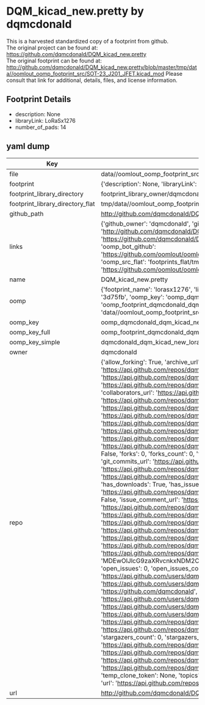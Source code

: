 # DQM_kicad_new.pretty by dqmcdonald  
This is a harvested standardized copy of a footprint from github.  
The original project can be found at:  
https://github.com/dqmcdonald/DQM_kicad_new.pretty  
The original footprint can be found at:
http://github.com/dqmcdonald/DQM_kicad_new.pretty/blob/master/tmp/data//oomlout_oomp_footprint_src/SOT-23_J201_JFET.kicad_mod
Please consult that link for additional, details, files, and license information.  
## Footprint Details
* description: None  
* libraryLink: LoRaSx1276  
* number_of_pads: 14  
## yaml dump  
| Key | Value |  
| --- | --- |  
| file | data//oomlout_oomp_footprint_src/DQM_kicad_new.pretty/LoRaSx1276.kicad_mod |  
| footprint | {'description': None, 'libraryLink': 'LoRaSx1276', 'number_of_pads': 14} |  
| footprint_library_directory | footprint_library_owner/dqmcdonald_DQM_kicad_new.pretty |  
| footprint_library_directory_flat | tmp/data//oomlout_oomp_footprint_src/footprints_flat/dqmcdonald_dqm_kicad_new_lorasx1276/working |  
| github_path | http://github.com/dqmcdonald/DQM_kicad_new.pretty/blob/master/tmp/data//oomlout_oomp_footprint_src/LoRaSx1276.kicad_mod |  
| links | {'github_owner': 'dqmcdonald', 'github_repo_name': 'DQM_kicad_new.pretty', 'github_src': 'http://github.com/dqmcdonald/DQM_kicad_new.pretty/blob/master/tmp/data//oomlout_oomp_footprint_src/SOT-23_J201_JFET.kicad_mod', 'github_src_repo': 'https://github.com/dqmcdonald/DQM_kicad_new.pretty', 'oomp_bot': 'tmp/data//oomlout_oomp_footprint_src/footprints/dqmcdonald_dqm_kicad_new_lorasx1276/working', 'oomp_bot_github': 'https://github.com/oomlout/oomlout_oomp_footprint_bot/tree/main/tmp/data//oomlout_oomp_footprint_src/footprints/dqmcdonald_dqm_kicad_new_lorasx1276/working', 'oomp_src_flat': 'footprints_flat/tmp/data//oomlout_oomp_footprint_src/footprints_flat/dqmcdonald_dqm_kicad_new_lorasx1276/working', 'oomp_src_flat_github': 'https://github.com/oomlout/oomlout_oomp_footprint_src/tree/main/tmp/data//oomlout_oomp_footprint_src/footprints_flat/dqmcdonald_dqm_kicad_new_lorasx1276/working'} |  
| name | DQM_kicad_new.pretty |  
| oomp | {'footprint_name': 'lorasx1276', 'library_name': 'dqm_kicad_new', 'md5': '3d75fbc53ca29ed88fca6262a94599ba', 'md5_10': '3d75fbc53c', 'md5_5': '3d75f', 'md5_6': '3d75fb', 'oomp_key': 'oomp_dqmcdonald_dqm_kicad_new_lorasx1276', 'oomp_key_extra': 'oomp_footprint_dqmcdonald_dqm_kicad_new_lorasx1276', 'oomp_key_full': 'oomp_footprint_dqmcdonald_dqm_kicad_new_lorasx1276_3d75fb', 'oomp_key_simple': 'dqmcdonald_dqm_kicad_new_lorasx1276', 'original_filename': 'data//oomlout_oomp_footprint_src/DQM_kicad_new.pretty/LoRaSx1276.kicad_mod', 'owner_name': 'dqmcdonald'} |  
| oomp_key | oomp_dqmcdonald_dqm_kicad_new_lorasx1276 |  
| oomp_key_full | oomp_footprint_dqmcdonald_dqm_kicad_new_lorasx1276 |  
| oomp_key_simple | dqmcdonald_dqm_kicad_new_lorasx1276 |  
| owner | dqmcdonald |  
| repo | {'allow_forking': True, 'archive_url': 'https://api.github.com/repos/dqmcdonald/DQM_kicad_new.pretty/{archive_format}{/ref}', 'archived': False, 'assignees_url': 'https://api.github.com/repos/dqmcdonald/DQM_kicad_new.pretty/assignees{/user}', 'blobs_url': 'https://api.github.com/repos/dqmcdonald/DQM_kicad_new.pretty/git/blobs{/sha}', 'branches_url': 'https://api.github.com/repos/dqmcdonald/DQM_kicad_new.pretty/branches{/branch}', 'clone_url': 'https://github.com/dqmcdonald/DQM_kicad_new.pretty.git', 'collaborators_url': 'https://api.github.com/repos/dqmcdonald/DQM_kicad_new.pretty/collaborators{/collaborator}', 'comments_url': 'https://api.github.com/repos/dqmcdonald/DQM_kicad_new.pretty/comments{/number}', 'commits_url': 'https://api.github.com/repos/dqmcdonald/DQM_kicad_new.pretty/commits{/sha}', 'compare_url': 'https://api.github.com/repos/dqmcdonald/DQM_kicad_new.pretty/compare/{base}...{head}', 'contents_url': 'https://api.github.com/repos/dqmcdonald/DQM_kicad_new.pretty/contents/{+path}', 'contributors_url': 'https://api.github.com/repos/dqmcdonald/DQM_kicad_new.pretty/contributors', 'created_at': '2018-08-06T08:20:31Z', 'default_branch': 'master', 'deployments_url': 'https://api.github.com/repos/dqmcdonald/DQM_kicad_new.pretty/deployments', 'description': 'New format KiCad footprints', 'disabled': False, 'downloads_url': 'https://api.github.com/repos/dqmcdonald/DQM_kicad_new.pretty/downloads', 'events_url': 'https://api.github.com/repos/dqmcdonald/DQM_kicad_new.pretty/events', 'fork': False, 'forks': 0, 'forks_count': 0, 'forks_url': 'https://api.github.com/repos/dqmcdonald/DQM_kicad_new.pretty/forks', 'full_name': 'dqmcdonald/DQM_kicad_new.pretty', 'git_commits_url': 'https://api.github.com/repos/dqmcdonald/DQM_kicad_new.pretty/git/commits{/sha}', 'git_refs_url': 'https://api.github.com/repos/dqmcdonald/DQM_kicad_new.pretty/git/refs{/sha}', 'git_tags_url': 'https://api.github.com/repos/dqmcdonald/DQM_kicad_new.pretty/git/tags{/sha}', 'git_url': 'git://github.com/dqmcdonald/DQM_kicad_new.pretty.git', 'has_discussions': False, 'has_downloads': True, 'has_issues': True, 'has_pages': False, 'has_projects': True, 'has_wiki': True, 'homepage': None, 'hooks_url': 'https://api.github.com/repos/dqmcdonald/DQM_kicad_new.pretty/hooks', 'html_url': 'https://github.com/dqmcdonald/DQM_kicad_new.pretty', 'id': 143697871, 'is_template': False, 'issue_comment_url': 'https://api.github.com/repos/dqmcdonald/DQM_kicad_new.pretty/issues/comments{/number}', 'issue_events_url': 'https://api.github.com/repos/dqmcdonald/DQM_kicad_new.pretty/issues/events{/number}', 'issues_url': 'https://api.github.com/repos/dqmcdonald/DQM_kicad_new.pretty/issues{/number}', 'keys_url': 'https://api.github.com/repos/dqmcdonald/DQM_kicad_new.pretty/keys{/key_id}', 'labels_url': 'https://api.github.com/repos/dqmcdonald/DQM_kicad_new.pretty/labels{/name}', 'language': None, 'languages_url': 'https://api.github.com/repos/dqmcdonald/DQM_kicad_new.pretty/languages', 'license': None, 'merges_url': 'https://api.github.com/repos/dqmcdonald/DQM_kicad_new.pretty/merges', 'milestones_url': 'https://api.github.com/repos/dqmcdonald/DQM_kicad_new.pretty/milestones{/number}', 'mirror_url': None, 'name': 'DQM_kicad_new.pretty', 'network_count': 0, 'node_id': 'MDEwOlJlcG9zaXRvcnkxNDM2OTc4NzE=', 'notifications_url': 'https://api.github.com/repos/dqmcdonald/DQM_kicad_new.pretty/notifications{?since,all,participating}', 'open_issues': 0, 'open_issues_count': 0, 'owner': {'avatar_url': 'https://avatars.githubusercontent.com/u/1847673?v=4', 'events_url': 'https://api.github.com/users/dqmcdonald/events{/privacy}', 'followers_url': 'https://api.github.com/users/dqmcdonald/followers', 'following_url': 'https://api.github.com/users/dqmcdonald/following{/other_user}', 'gists_url': 'https://api.github.com/users/dqmcdonald/gists{/gist_id}', 'gravatar_id': '', 'html_url': 'https://github.com/dqmcdonald', 'id': 1847673, 'login': 'dqmcdonald', 'node_id': 'MDQ6VXNlcjE4NDc2NzM=', 'organizations_url': 'https://api.github.com/users/dqmcdonald/orgs', 'received_events_url': 'https://api.github.com/users/dqmcdonald/received_events', 'repos_url': 'https://api.github.com/users/dqmcdonald/repos', 'site_admin': False, 'starred_url': 'https://api.github.com/users/dqmcdonald/starred{/owner}{/repo}', 'subscriptions_url': 'https://api.github.com/users/dqmcdonald/subscriptions', 'type': 'User', 'url': 'https://api.github.com/users/dqmcdonald'}, 'private': False, 'pulls_url': 'https://api.github.com/repos/dqmcdonald/DQM_kicad_new.pretty/pulls{/number}', 'pushed_at': '2018-08-06T08:20:37Z', 'releases_url': 'https://api.github.com/repos/dqmcdonald/DQM_kicad_new.pretty/releases{/id}', 'size': 2, 'ssh_url': 'git@github.com:dqmcdonald/DQM_kicad_new.pretty.git', 'stargazers_count': 0, 'stargazers_url': 'https://api.github.com/repos/dqmcdonald/DQM_kicad_new.pretty/stargazers', 'statuses_url': 'https://api.github.com/repos/dqmcdonald/DQM_kicad_new.pretty/statuses/{sha}', 'subscribers_count': 2, 'subscribers_url': 'https://api.github.com/repos/dqmcdonald/DQM_kicad_new.pretty/subscribers', 'subscription_url': 'https://api.github.com/repos/dqmcdonald/DQM_kicad_new.pretty/subscription', 'svn_url': 'https://github.com/dqmcdonald/DQM_kicad_new.pretty', 'tags_url': 'https://api.github.com/repos/dqmcdonald/DQM_kicad_new.pretty/tags', 'teams_url': 'https://api.github.com/repos/dqmcdonald/DQM_kicad_new.pretty/teams', 'temp_clone_token': None, 'topics': [], 'trees_url': 'https://api.github.com/repos/dqmcdonald/DQM_kicad_new.pretty/git/trees{/sha}', 'updated_at': '2018-08-06T08:20:39Z', 'url': 'https://api.github.com/repos/dqmcdonald/DQM_kicad_new.pretty', 'visibility': 'public', 'watchers': 0, 'watchers_count': 0, 'web_commit_signoff_required': False} |  
| url | http://github.com/dqmcdonald/DQM_kicad_new.pretty |  

